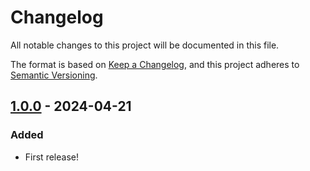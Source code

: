# Changelog

All notable changes to this project will be documented in this file.

The format is based on [Keep a Changelog](https://keepachangelog.com/en/1.1.0/),
and this project adheres to [Semantic Versioning](https://semver.org/spec/v2.0.0.html).

## [1.0.0] - 2024-04-21

### Added

- First release!

[1.0.0]: https://github.com/infrastructure-blocks/docker-typescript-action-template/releases/tag/v1.0.0
